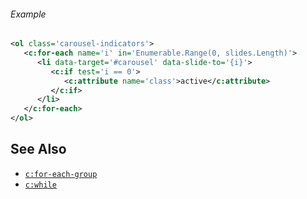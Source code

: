 <div class="note eg" markdown="1">

###### Example
```xml
<ol class='carousel-indicators'>
   <c:for-each name='i' in='Enumerable.Range(0, slides.Length)'>
      <li data-target='#carousel' data-slide-to='{i}'>
         <c:if test='i == 0'>
            <c:attribute name='class'>active</c:attribute>
         </c:if>
      </li>
   </c:for-each>
</ol>
```

</div>

## See Also

- [`c:for-each-group`](for-each-group.html)
- [`c:while`](while.html)
